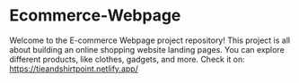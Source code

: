 # Ecommerce-Webpage
Welcome to the E-commerce Webpage project repository! This project is all about building an online shopping website landing pages. You can explore different products, like clothes, gadgets, and more. 
Check it on: https://tieandshirtpoint.netlify.app/
